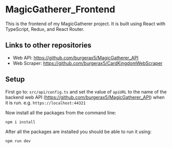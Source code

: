 # MagicGatherer_Frontend
This is the frontend of my MagicGatherer project. It is built using React with TypeScript, Redux, and React Router.

## Links to other repositories
- Web API: https://github.com/burgerax5/MagicGatherer_API
- Web Scraper: https://github.com/burgerax5/CardKingdomWebScraper

## Setup
First go to: `src/api/config.ts` and set the value of `apiURL` to the name of the backend web API (https://github.com/burgerax5/MagicGatherer_API) when it is run. e.g. `https://localhost:44321`

Now install all the packages from the command line:
```
npm i install
```

After all the packages are installed you should be able to run it using:
```
npm run dev
```
